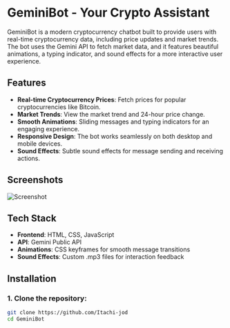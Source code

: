 # GeminiBot - Your Crypto Assistant

GeminiBot is a modern cryptocurrency chatbot built to provide users with real-time cryptocurrency data, including price updates and market trends. The bot uses the Gemini API to fetch market data, and it features beautiful animations, a typing indicator, and sound effects for a more interactive user experience.

## Features

- **Real-time Cryptocurrency Prices**: Fetch prices for popular cryptocurrencies like Bitcoin.
- **Market Trends**: View the market trend and 24-hour price change.
- **Smooth Animations**: Sliding messages and typing indicators for an engaging experience.
- **Responsive Design**: The bot works seamlessly on both desktop and mobile devices.
- **Sound Effects**: Subtle sound effects for message sending and receiving actions.

## Screenshots

![Screenshot](screenshot.png)  <!-- If you have a screenshot, add it here -->

## Tech Stack

- **Frontend**: HTML, CSS, JavaScript
- **API**: Gemini Public API
- **Animations**: CSS keyframes for smooth message transitions
- **Sound Effects**: Custom .mp3 files for interaction feedback

## Installation

### 1. Clone the repository:

```bash
git clone https://github.com/Itachi-jod
cd GeminiBot
